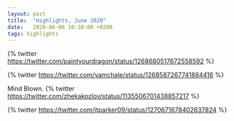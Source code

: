 ```yaml
---
layout: post
title:  "Highlights, June 2020"
date:   2020-06-06 10:30:00 +0200
tags: highlights
---
```


{% twitter https://twitter.com/paintyourdragon/status/1268680517672558592 %}

{% twitter  https://twitter.com/vamchale/status/1268587267741884416 %}

Mind Blown.
{% twitter https://twitter.com/zhekakozlov/status/1135506701438857217 %}

{% twitter https://twitter.com/jtparker09/status/1270671678402637824 %}